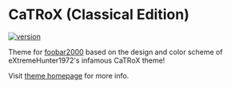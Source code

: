 # CaTRoX (Classical Edition) 
[![version][version_badge]][changelog]

Theme for [foobar2000](https://www.foobar2000.org) based on the design and color scheme of eXtremeHunter1972's infamous CaTRoX theme!

Visit [theme homepage](https://miguel.arroyo.me/CaTRoX_Classical/) for more info.

[changelog]: https://github.com/mayanez/CaTRoX_Classical/blob/master/CHANGELOG.md
[version_badge]: https://img.shields.io/github/release/mayanez/CaTRoX_Classical.svg
